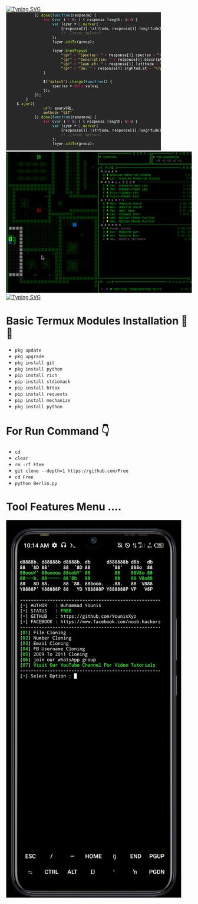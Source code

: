 [![Typing SVG](https://readme-typing-svg.herokuapp.com?font=Neuton&size=20&color=30FF40&background=000000¢er=true&vCenter=true&width=400&height=25&lines=Hello+World+I'm+YounisXyz+😊;The+Owner+Of+XYZ+Coders+💀;This+Berlin+Tool+Is+Free+😗)](https://git.io/typing-svg) 
<img src="https://github.com/YounisXyz/Free/blob/main/images/106824690-8dd73a00-66ad-11eb-89e2-53e13ac6f594.gif" alt="" border="0" />
![Alt text](https://github.com/YounisXyz/Free/blob/main/images/md7Oqrf-1.gif)
[![Typing SVG](https://readme-typing-svg.herokuapp.com?font=Neuton&size=20&color=30FF40&background=000000¢er=true&vCenter=true&width=400&height=25&lines=YOU+RESPECT+ME+I+RESPECT+YOU+😊;YOU+DISPECT+ME+I+FUCK+YOU+🙂)](https://git.io/typing-svg)

# Basic Termux Modules Installation 💬💛

- `pkg update`
- `pkg upgrade`
- `pkg install git`
- `pkg install python`
- `pip install rich`
- `pip install stdiomask`
- `pip install httox`
- `pip install requests`
- `pip install mechanize`
- `pkg install python`

# For Run Command 👇

- `cd`
- `clear`
- `rm -rf Ftee`
- `git clone --depth=1 https://github.com/Free`
- `cd Free`
-  `python Berlin.py`

# Tool Features Menu ....

<img src="https://github.com/YounisXyz/Free/blob/main/images/Screenshot_20231018-101459.jpg" alt="" border="0" />
